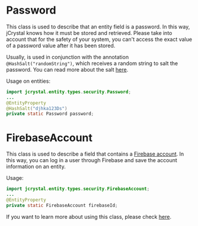 # Password

This class is used to describe that an entity field is a password. In this way, jCrystal knows how it must be stored and retrieved. Please take into account that for the safety of your system, you can't access the exact value of a password value after it has been stored. 

Usually, is used in conjunction with the annotation `@HashSalt("randomString")`, which receives a random string to salt the password. You can read more about the salt [here](https://en.wikipedia.org/wiki/Salt_(cryptography)).

Usage on entities:

```java
import jcrystal.entity.types.security.Password;
...
@EntityProperty
@HashSalt("djhka123Ds")
private static Password password;
```

# FirebaseAccount
This class is used to describe a field that contains a [Firebase account](https://firebase.google.com/docs/auth). In this way, you can log in a user through Firebase and save the account information on an entity.

Usage:
```java
import jcrystal.entity.types.security.FirebaseAccount;
...
@EntityProperty
private static FirebaseAccount firebaseId;
```

If you want to learn more about using this class, please check [here](../auth.md).